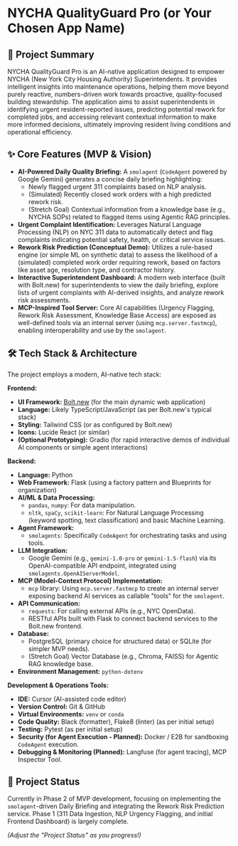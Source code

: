 # NYCHA QualityGuard Pro (or Your Chosen App Name)

## 🚀 Project Summary

NYCHA QualityGuard Pro is an AI-native application designed to empower NYCHA (New York City Housing Authority) Superintendents. It provides intelligent insights into maintenance operations, helping them move beyond purely reactive, numbers-driven work towards proactive, quality-focused building stewardship. The application aims to assist superintendents in identifying urgent resident-reported issues, predicting potential rework for completed jobs, and accessing relevant contextual information to make more informed decisions, ultimately improving resident living conditions and operational efficiency.

## ✨ Core Features (MVP & Vision)

*   **AI-Powered Daily Quality Briefing:** A `smolagent` (`CodeAgent` powered by Google Gemini) generates a concise daily briefing highlighting:
    *   Newly flagged urgent 311 complaints based on NLP analysis.
    *   (Simulated) Recently closed work orders with a high predicted rework risk.
    *   (Stretch Goal) Contextual information from a knowledge base (e.g., NYCHA SOPs) related to flagged items using Agentic RAG principles.
*   **Urgent Complaint Identification:** Leverages Natural Language Processing (NLP) on NYC 311 data to automatically detect and flag complaints indicating potential safety, health, or critical service issues.
*   **Rework Risk Prediction (Conceptual Demo):** Utilizes a rule-based engine (or simple ML on synthetic data) to assess the likelihood of a (simulated) completed work order requiring rework, based on factors like asset age, resolution type, and contractor history.
*   **Interactive Superintendent Dashboard:** A modern web interface (built with Bolt.new) for superintendents to view the daily briefing, explore lists of urgent complaints with AI-derived insights, and analyze rework risk assessments.
*   **MCP-Inspired Tool Server:** Core AI capabilities (Urgency Flagging, Rework Risk Assessment, Knowledge Base Access) are exposed as well-defined tools via an internal server (using `mcp.server.fastmcp`), enabling interoperability and use by the `smolagent`.

## 🛠️ Tech Stack & Architecture

The project employs a modern, AI-native tech stack:

**Frontend:**

*   **UI Framework:** [Bolt.new](https://bolt.new/) (for the main dynamic web application)
*   **Language:** Likely TypeScript/JavaScript (as per Bolt.new's typical stack)
*   **Styling:** Tailwind CSS (or as configured by Bolt.new)
*   **Icons:** Lucide React (or similar)
*   **(Optional Prototyping):** Gradio (for rapid interactive demos of individual AI components or simple agent interactions)

**Backend:**

*   **Language:** Python
*   **Web Framework:** Flask (using a factory pattern and Blueprints for organization)
*   **AI/ML & Data Processing:**
    *   `pandas`, `numpy`: For data manipulation.
    *   `nltk`, `spaCy`, `scikit-learn`: For Natural Language Processing (keyword spotting, text classification) and basic Machine Learning.
*   **Agent Framework:**
    *   `smolagents`: Specifically `CodeAgent` for orchestrating tasks and using tools.
*   **LLM Integration:**
    *   Google Gemini (e.g., `gemini-1.0-pro` or `gemini-1.5-flash`) via its OpenAI-compatible API endpoint, integrated using `smolagents.OpenAIServerModel`.
*   **MCP (Model-Context Protocol) Implementation:**
    *   `mcp` library: Using `mcp.server.fastmcp` to create an internal server exposing backend AI services as callable "tools" for the `smolagent`.
*   **API Communication:**
    *   `requests`: For calling external APIs (e.g., NYC OpenData).
    *   RESTful APIs built with Flask to connect backend services to the Bolt.new frontend.
*   **Database:**
    *   PostgreSQL (primary choice for structured data) or SQLite (for simpler MVP needs).
    *   (Stretch Goal) Vector Database (e.g., Chroma, FAISS) for Agentic RAG knowledge base.
*   **Environment Management:** `python-dotenv`

**Development & Operations Tools:**

*   **IDE:** Cursor (AI-assisted code editor)
*   **Version Control:** Git & GitHub
*   **Virtual Environments:** `venv` or `conda`
*   **Code Quality:** Black (formatter), Flake8 (linter) (as per initial setup)
*   **Testing:** Pytest (as per initial setup)
*   **Security (for Agent Execution - Planned):** Docker / E2B for sandboxing `CodeAgent` execution.
*   **Debugging & Monitoring (Planned):** Langfuse (for agent tracing), MCP Inspector Tool.

## 🏁 Project Status

Currently in Phase 2 of MVP development, focusing on implementing the `smolagent`-driven Daily Briefing and integrating the Rework Risk Prediction service. Phase 1 (311 Data Ingestion, NLP Urgency Flagging, and initial Frontend Dashboard) is largely complete.

*(Adjust the "Project Status" as you progress!)*
